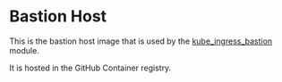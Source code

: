 # Bastion Host

This is the bastion host image that is used by the 
[kube_ingress_bastion](../terraform/kube_bastion) module.

It is hosted in the GitHub Container registry.